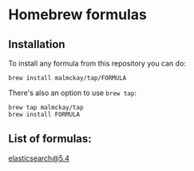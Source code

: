 # Homebrew formulas

## Installation

To install any formula from this repository you can do:

```
brew install malmckay/tap/FORMULA
```

There's also an option to use `brew tap`:

```
brew tap malmckay/tap
brew install FORMULA
```

## List of formulas:

elasticsearch@5.4
